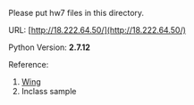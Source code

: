 Please put hw7 files in this directory.

URL: [http://18.222.64.50/](http://18.222.64.50/)



Python Version:  **2.7.12**


Reference: 

1. [Wing](http://usewing.ml/#installation)
2. Inclass sample